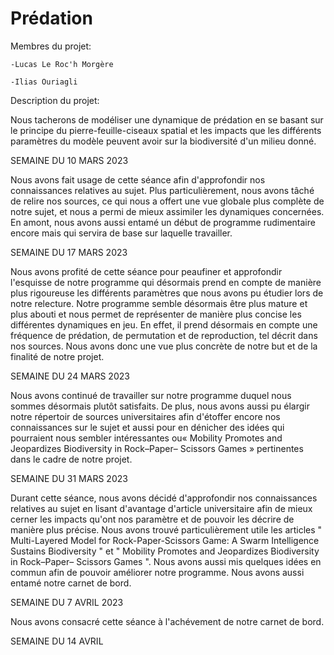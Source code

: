 # Prédation
  Membres du projet:
  
    -Lucas Le Roc'h Morgère
    
    -Ilias Ouriagli
    
  Description du projet:
  
   Nous tacherons de modéliser une dynamique de prédation en se basant sur le principe du pierre-feuille-ciseaux spatial et les impacts que les différents paramètres du modèle peuvent avoir sur la biodiversité d'un milieu donné.
    
 SEMAINE DU 10 MARS 2023
 
  Nous avons fait usage de cette séance afin d'approfondir nos connaissances relatives au sujet. Plus particulièrement, nous avons tâché de relire nos sources, ce qui nous a offert une vue globale plus complète de notre sujet, et nous a permi de mieux assimiler les dynamiques concernées. En amont, nous avons aussi entamé un début de programme rudimentaire encore mais qui servira de base sur laquelle travailler.
 
SEMAINE DU 17 MARS 2023

  Nous avons profité de cette séance pour peaufiner et approfondir l'esquisse de notre programme qui désormais prend en compte de manière plus rigoureuse les différents paramètres que nous avons pu étudier lors de notre relecture. Notre programme semble désormais être plus mature et plus abouti et nous permet de représenter de manière plus concise les différentes dynamiques en jeu. En effet, il prend désormais en compte une fréquence de prédation, de permutation et de reproduction, tel décrit dans nos sources. Nous avons donc une vue plus concrète de notre but et de la finalité de notre projet.

SEMAINE DU 24 MARS 2023

  Nous avons continué de travailler sur notre programme duquel nous sommes désormais plutôt satisfaits. De plus, nous avons aussi pu élargir notre répertoir de sources universitaires afin d'étoffer encore nos connaissances sur le sujet et aussi pour en dénicher des idées qui pourraient nous sembler intéressantes ou« Mobility Promotes and Jeopardizes Biodiversity in Rock–Paper–
Scissors Games » pertinentes dans le cadre de notre projet. 

SEMAINE DU 31 MARS 2023

  Durant cette séance, nous avons décidé d'approfondir nos connaissances relatives au sujet en lisant d'avantage d'article universitaire afin de mieux cerner les impacts qu'ont nos paramètre et de pouvoir les décrire de manière plus précise. Nous avons trouvé particulièrement utile les articles " Multi-Layered Model for Rock-Paper-Scissors Game: A Swarm Intelligence Sustains Biodiversity " et " Mobility Promotes and Jeopardizes Biodiversity in Rock–Paper–
Scissors Games ". Nous avons aussi mis quelques idées en commun afin de pouvoir améliorer notre programme. Nous avons aussi entamé notre carnet de bord.

SEMAINE DU 7 AVRIL 2023

  Nous avons consacré cette séance à l'achévement de notre carnet de bord. 
  
SEMAINE DU 14 AVRIL
 
